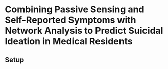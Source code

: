 Combining Passive Sensing and Self-Reported Symptoms with Network
Analysis to Predict Suicidal Ideation in Medical Residents
================

## Setup
